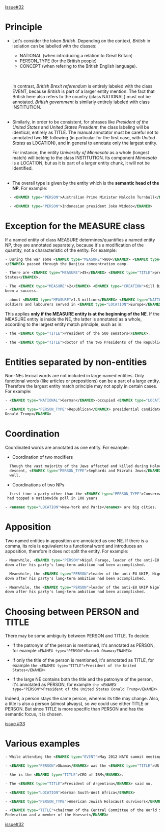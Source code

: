 
[issue#32](https://github.com/kermitt2/grobid-ner/issues/32)

# Principle
<!-- TODO synthétiser cette partie -->

* Let's consider the token _British_. Depending on the context, _British_ in isolation can be labelled with the classes:
    - NATIONAL (when introducing a relation to Great Britain)
    - PERSON_TYPE (for the British people)
    - CONCEPT (when refering to the British English language).
    <br/>
    <br/>

    In contrast, _British Brexit referendum_ is entirely labeled with the class EVENT, because _British_ is part of a larger entity mention. The fact that British here also refers to the country (class NATIONAL) must not be annotated. _British government_ is similarly entirely labeled with class INSTITUTION. <br/>
    <br/>

* Similarly, in order to be consistent, for phrases like _President of the United States_ and _United States President_, the class labeling will be identical, entirely as TITLE. The manual annotator must be careful not to annotated two NE following (in particular for the first case, with _United States_ as LOCATION), and in general to annotate only the largest entity.  

    For instance, the entity _University of Minnesota_ as a whole (longest match) will belong to the class INSTITUTION. Its component _Minnesota_ is a LOCATION, but as it is part of a larger entity chunk, it will not be identified. <br/>
    <br/>

* The overall type is given by the entity which is the **semantic head of the NP**. For example:

```xml
  - <ENAMEX type="PERSON">Australian Prime Minister Malcolm Turnbull</ENAMEX>

  - <ENAMEX type="PERSON">Indonesian president Joko Widodo</ENAMEX>
```

# Exception for the MEASURE class

If a named entity of class MEASURE determines/quantifies a named entity NP, they are annotated separately, because it's a modification of the quantity, not a characteristic of the entity. For example:
```xml
- During the war some <ENAMEX type="MEASURE">900</ENAMEX> <ENAMEX type="PERSON_TYPE">Jews
</ENAMEX> passed through the Banjica concentration camp.

- There are <ENAMEX type="MEASURE">45</ENAMEX> <ENAMEX type="TITLE">presidents of the United
States</ENAMEX>.

- The <ENAMEX type="MEASURE">2</ENAMEX> <ENAMEX type="CREATION">Kill Bill</ENAMEX> movies had
been a success.

- about <ENAMEX type="MEASURE">1.3 million</ENAMEX> <ENAMEX type="NATIONAL">Indian</ENAMEX>
soldiers and labourers served in <ENAMEX type="LOCATION">Europe</ENAMEX>
```
This applies **only if the MEASURE entity is at the beginning of the NE**. If the MEASURE entity is inside the NE, the latter is annotated as a whole, according to the largest entity match principle, such as in:
```xml
- the <ENAMEX type="TITLE">President of the 500 senators</ENAMEX>.

- the <ENAMEX type="TITLE">doctor of the two Presidents of the Republic</ENAMEX>.
```


# Entities separated by non-entities

Non-NEs lexical words are not included in large named entities. Only functional words (like articles or prepositions) can be a part of a large entity. Therefore the largest entity match principle may not apply in certain cases. For example:
```xml
- <ENAMEX type="NATIONAL">German</ENAMEX>-occupied <ENAMEX type="LOCATION">Poland</ENAMEX>

- <ENAMEX type="PERSON_TYPE">Republican</ENAMEX> presidential candidate<ENAMEX type="PERSON">
Donald Trump</ENAMEX>
```

# Coordination

Coordinated words are annotated as one entity. For example:

* Coordination of two modifiers
```xml
  Though the vast majority of the Jews affected and killed during Holocaust were of Ashkenazi
  descent, <ENAMEX type="PERSON_TYPE">Sephardi and Mizrahi Jews</ENAMEX> suffered greatly as
  well.
```

* Coordinations of two NPs
```xml
- first time a party other than the <ENAMEX type="PERSON_TYPE">Conservatives or Labour</ENAMEX>
 had topped a nationwide poll in 108 years

- <enamex type="LOCATION">New-York and Paris</enamex> are big cities.
```

# Apposition

Two named entities in apposition are annotated as one NE. If there is a comma, its role is equivalent to a functional word and introduces an apposition, therefore it does not split the entity. For example:

```xml
- Meanwhile, <ENAMEX type="PERSON">Nigel Farage, leader of the anti-EU UKIP</ENAMEX> stood
down after his party's long-term ambition had been accomplished.

- Meanwhile, the <ENAMEX type="PERSON">leader of the anti-EU UKIP, Nigel Farage</ENAMEX> stood
down after his party's long-term ambition had been accomplished.

- Meanwhile, the <ENAMEX type="PERSON">leader of the anti-EU UKIP Nigel Farage</ENAMEX> stood
down after his party's long-term ambition had been accomplished.
```

# Choosing between PERSON and TITLE

There may be some ambiguity between PERSON and TITLE. To decide:

* If the patronym of the person is mentioned, it's annotated as PERSON, for example `<ENAMEX type="PERSON">Barack Obama</ENAMEX>`

* If only the title of the person is mentioned, it's annotated as TITLE, for example `the <ENAMEX type="TITLE">President of the United States</ENAMEX>`

* If the large NE contains both the title and the patronym of the person, it's annotated as PERSON, for example `the <ENAMEX type="PERSON">President of the United States Donald Trump</ENAMEX>`

Indeed, a person stays the same person, whereas its title may change. Also, a title is also a person (almost always), so we could use either TITLE or PERSON. But since TITLE is more specific than PERSON and has the semantic focus, it is chosen.

[issue #33](https://github.com/kermitt2/grobid-ner/issues/33)

# Various examples

<!-- TODO add more examples -->

```xml
- While	attending the <ENAMEX type="EVENT">May 2012 NATO summit meeting</ENAMEX>

- <ENAMEX type="PERSON">Obama</ENAMEX> was the <ENAMEX type="TITLE">US President</ENAMEX>.

- She is the <ENAMEX type="TITLE">CEO of IBM</ENAMEX>.

- The <ENAMEX type="TITLE">President of Argentina</ENAMEX> said no.

- <ENAMEX type="LOCATION">German South-West Africa</ENAMEX>

- <ENAMEX type="PERSON_TYPE">American Jewish Holocaust survivors</ENAMEX>

- <ENAMEX type="TITLE">chairman of the Central Committee of the World Sephardi
Federation and a member of the Knesset</ENAMEX>

```

[issue#32](https://github.com/kermitt2/grobid-ner/issues/32)
